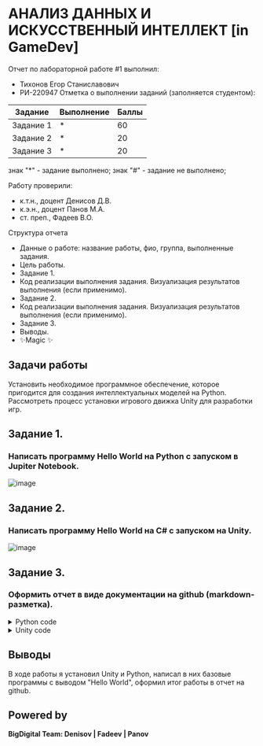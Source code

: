 # АНАЛИЗ ДАННЫХ И ИСКУССТВЕННЫЙ ИНТЕЛЛЕКТ [in GameDev]
Отчет по лабораторной работе #1 выполнил:
- Тихонов Егор Станиславович
- РИ-220947
Отметка о выполнении заданий (заполняется студентом):

| Задание | Выполнение | Баллы |
| ------ | ------ | ------ |
| Задание 1 | * | 60 |
| Задание 2 | * | 20 |
| Задание 3 | * | 20 |

знак "*" - задание выполнено; знак "#" - задание не выполнено;

Работу проверили:
- к.т.н., доцент Денисов Д.В.
- к.э.н., доцент Панов М.А.
- ст. преп., Фадеев В.О.

Структура отчета

- Данные о работе: название работы, фио, группа, выполненные задания.
- Цель работы.
- Задание 1.
- Код реализации выполнения задания. Визуализация результатов выполнения (если применимо).
- Задание 2.
- Код реализации выполнения задания. Визуализация результатов выполнения (если применимо).
- Задание 3.
- Выводы.
- ✨Magic ✨
## Задачи работы
Установить необходимое программное обеспечение, которое пригодится для создания интеллектуальных моделей на Python. Рассмотреть процесс установки игрового движка Unity для разработки игр.
## Задание 1. 
### Написать программу Hello World на Python с запуском в Jupiter Notebook.
![image](https://github.com/Seclud/Urfu-data-analysis/assets/82933148/581d46f1-1f8f-444f-a328-8e4cd31b7e7c)

## Задание 2.
### Написать программу Hello World на C# с запуском на Unity.
![image](https://github.com/Seclud/Urfu-data-analysis/assets/82933148/fc8be284-4909-4221-9fee-4a0ceb0dc446)

## Задание 3.
### Оформить отчет в виде документации на github (markdown-разметка).
<details>
  <summary>Python code</summary>
  
  ```py
  print("Hello World")
  ```
  
</details>

<details>
  <summary>Unity code</summary>
  
  
  ```cs
  using System.Collections;
using System.Collections.Generic;
using UnityEngine;

public class HelloWorld : MonoBehaviour
{
    // Start is called before the first frame update
    void Start()
    {
        Debug.Log("Hello World");
    }

    // Update is called once per frame
    void Update()
    {
        
    }
}

  ```
  
</details>


## Выводы

В ходе работы я установил Unity и Python, написал в них базовые программы с выводом "Hello World", оформил итог работы в отчет на github.

## Powered by

**BigDigital Team: Denisov | Fadeev | Panov**
